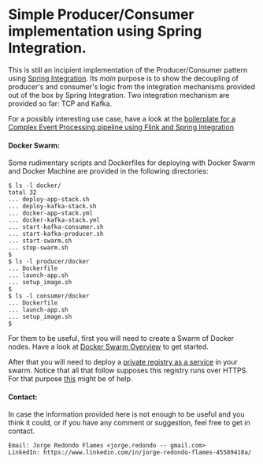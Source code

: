 # Simple Producer/Consumer implementation using Spring Integration.

This is still an incipient implementation of the Producer/Consumer pattern using [Spring Integration](https://docs.spring.io/spring-integration/reference/html/overview.html). 
Its _main_ purpose is to show the decoupling of producer's and consumer's logic from the integration mechanisms provided out of the box by Spring Integration.
Two integration mechanism are provided so far: TCP and Kafka.

For a possibly interesting use case, have a look at the [boilerplate for a Complex Event Processing pipeline using Flink and Spring Integration](https://github.com/jredondo/flink-cep-spring-integration)

#### Docker Swarm:

Some rudimentary scripts and Dockerfiles for deploying with Docker Swarm and Docker Machine are provided in the following directories: 

```
$ ls -l docker/
total 32
... deploy-app-stack.sh   
... deploy-kafka-stack.sh
... docker-app-stack.yml
... docker-kafka-stack.yml
... start-kafka-consumer.sh
... start-kafka-producer.sh
... start-swarm.sh
... stop-swarm.sh
$
$ ls -l producer/docker
... Dockerfile
... launch-app.sh
... setup_image.sh
$
$ ls -l consumer/docker
... Dockerfile
... launch-app.sh
... setup_image.sh
$
```

For them to be useful, first you will need to create a Swarm of Docker nodes. 
Have a look at [Docker Swarm Overview](https://docs.docker.com/engine/swarm/) to get started.

After that you will need to deploy a [private registry as a service](https://docs.docker.com/registry/deploying/#run-the-registry-as-a-service) 
in your swarm. Notice that all that follow supposes this registry runs over HTTPS. For that purpose [this](https://github.com/docker/distribution/issues/948) might be of help.

#### Contact:

In case the information provided here is not enough to be useful and you think it could, or if you have any comment or suggestion, 
feel free to get in contact.
``` 
Email: Jorge Redondo Flames <jorge.redondo -- gmail.com> 
LinkedIn: https://www.linkedin.com/in/jorge-redondo-flames-45589418a/
``` 

